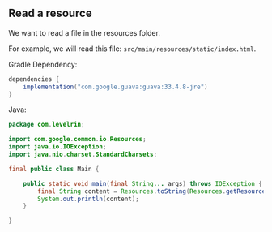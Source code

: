 ## Read a resource

We want to read a file in the resources folder.

For example, we will read this file: `src/main/resources/static/index.html`.

Gradle Dependency:
```groovy
dependencies {
    implementation("com.google.guava:guava:33.4.8-jre")
}
```

Java:
```java
package com.levelrin;

import com.google.common.io.Resources;
import java.io.IOException;
import java.nio.charset.StandardCharsets;

final public class Main {

    public static void main(final String... args) throws IOException {
        final String content = Resources.toString(Resources.getResource("static/index.html"), StandardCharsets.UTF_8);
        System.out.println(content);
    }

}
```
